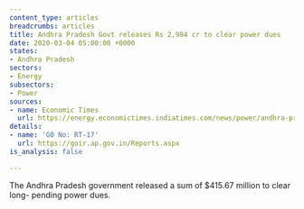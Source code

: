 ```yaml
---
content_type: articles
breadcrumbs: articles
title: Andhra Pradesh Govt releases Rs 2,984 cr to clear power dues
date: 2020-03-04 05:00:00 +0000
states:
- Andhra Pradesh
sectors:
- Energy
subsectors:
- Power
sources:
- name: Economic Times
  url: https://energy.economictimes.indiatimes.com/news/power/andhra-pradesh-govt-releases-rs-2984-cr-to-clear-power-dues/74327616
details:
- name: 'GO No: RT-17'
  url: https://goir.ap.gov.in/Reports.aspx
is_analysis: false

---
```

The Andhra Pradesh government released a sum of $415.67 million to clear long- pending power dues.